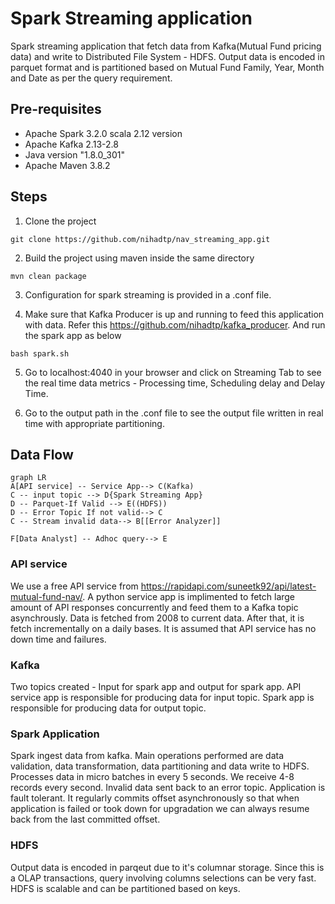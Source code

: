 # Spark Streaming application

Spark streaming application that fetch data from Kafka(Mutual Fund pricing data) and write to Distributed File System - HDFS. Output data is encoded in parquet format and is partitioned based on Mutual Fund Family, Year, Month and Date as per the query requirement.

## Pre-requisites

- Apache Spark 3.2.0 scala 2.12 version
- Apache Kafka 2.13-2.8
- Java version "1.8.0_301"
- Apache Maven 3.8.2

## Steps

1. Clone the project
```
git clone https://github.com/nihadtp/nav_streaming_app.git
```

2. Build the project using maven inside the same directory

```
mvn clean package
```

3. Configuration for spark streaming is provided in a .conf file.

4. Make sure that Kafka Producer is up and running to feed this application with data. Refer this https://github.com/nihadtp/kafka_producer. And run the spark app as below

```
bash spark.sh
```

5. Go to localhost:4040 in your browser and click on Streaming Tab to see the real time data metrics - Processing time, Scheduling delay and Delay Time.

6. Go to the output path in the .conf file to see the output file written in real time with appropriate partitioning.

## Data Flow
```mermaid
graph LR
A[API service] -- Service App--> C(Kafka)
C -- input topic --> D{Spark Streaming App}
D -- Parquet-If Valid --> E((HDFS))
D -- Error Topic If not valid--> C
C -- Stream invalid data--> B[[Error Analyzer]]

F[Data Analyst] -- Adhoc query--> E
```


### API service
We use a free API service from https://rapidapi.com/suneetk92/api/latest-mutual-fund-nav/.  A python service app is implimented to fetch large amount of API responses concurrently and feed them to a Kafka topic asynchrously. Data is fetched from 2008 to current data. After that, it is fetch incrementally on a daily bases. It is assumed that API service has no down time and failures.

### Kafka
Two topics created - Input for spark app and output for spark app. API service app is responsible for producing data for input topic. Spark app is responsible for producing data for output topic.

### Spark Application
Spark ingest data from kafka. Main operations performed are data validation, data transformation, data partitioning and data write to HDFS. Processes data in micro batches in every 5 seconds. We receive 4-8 records every second. Invalid data sent back to an error topic. Application is fault tolerant. It regularly commits offset asynchronously so that when application is failed or took down for upgradation we can always resume back from the last committed offset.

### HDFS
Output data is encoded in parqeut due to it's columnar storage. Since this is a OLAP transactions, query involving columns selections can be very fast. HDFS is scalable and can be partitioned based on keys. 
